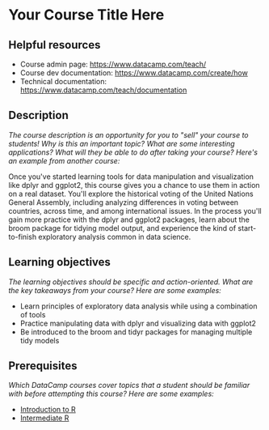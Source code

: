 # Your Course Title Here

## Helpful resources

* Course admin page: https://www.datacamp.com/teach/
* Course dev documentation: https://www.datacamp.com/create/how
* Technical documentation: https://www.datacamp.com/teach/documentation

## Description

*The course description is an opportunity for you to "sell" your course to students! Why is this an important topic? What are some interesting applications? What will they be able to do after taking your course? Here's an example from another course:*

Once you've started learning tools for data manipulation and visualization like dplyr and ggplot2, this course gives you a chance to use them in action on a real dataset. You'll explore the historical voting of the United Nations General Assembly, including analyzing differences in voting between countries, across time, and among international issues. In the process you'll gain more practice with the dplyr and ggplot2 packages, learn about the broom package for tidying model output, and experience the kind of start-to-finish exploratory analysis common in data science.

## Learning objectives

*The learning objectives should be specific and action-oriented. What are the key takeaways from your course? Here are some examples:*

* Learn principles of exploratory data analysis while using a combination of tools
* Practice manipulating data with dplyr and visualizing data with ggplot2
* Be introduced to the broom and tidyr packages for managing multiple tidy models

## Prerequisites

*Which DataCamp courses cover topics that a student should be familiar with before attempting this course? Here are some examples:*

* [Introduction to R](https://www.datacamp.com/courses/free-introduction-to-r)
* [Intermediate R](https://www.datacamp.com/courses/intermediate-r)
